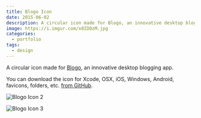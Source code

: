 ```yaml
---
title: Blogo Icon
date: 2015-06-02
description: A circular icon made for Blogo, an innovative desktop blogging app.
image: https://i.imgur.com/x8IDOzM.jpg
categories:
  - portfolio
tags:
  - design
---
```


A circular icon made for [Blogo](https://getblogo.com/), an innovative desktop blogging app.

You can download the icon for Xcode, OSX, iOS, Windows, Android, favicons, folders, etc. [from GitHub](https://github.com/fvcproductions/old-icon-designs/tree/master/blogo).

![Blogo Icon 2](https://i.imgur.com/3ggzOHR.png)

![Blogo Icon 3](https://i.imgur.com/4K5C3LL.png)
